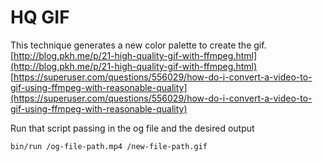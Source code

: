 # HQ GIF

This technique generates a new color palette to create the gif.
[http://blog.pkh.me/p/21-high-quality-gif-with-ffmpeg.html](http://blog.pkh.me/p/21-high-quality-gif-with-ffmpeg.html)
[https://superuser.com/questions/556029/how-do-i-convert-a-video-to-gif-using-ffmpeg-with-reasonable-quality](https://superuser.com/questions/556029/how-do-i-convert-a-video-to-gif-using-ffmpeg-with-reasonable-quality)


Run that script passing in the og file and the desired output
	
	bin/run /og-file-path.mp4 /new-file-path.gif